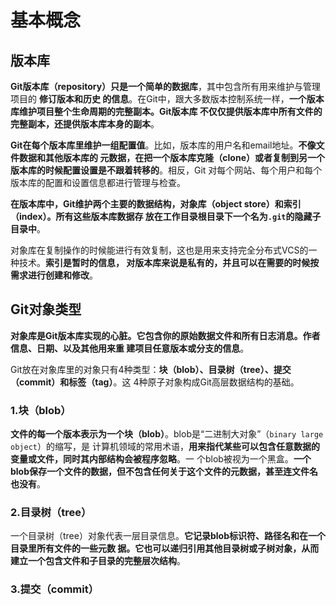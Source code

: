 基本概念
===================================================================================
## 版本库
**Git版本库（repository）只是一个简单的数据库**，其中包含所有用来维护与管理项目的 **修订版本和历史
的信息**。在Git中，跟大多数版本控制系统一样，**一个版本库维护项目整个生命周期的完整副本。Git版本库
不仅仅提供版本库中所有文件的完整副本，还提供版本库本身的副本**。

**Git在每个版本库里维护一组配置值**。比如，版本库的用户名和email地址。**不像文件数据和其他版本库的
元数据，在把一个版本库克隆（clone）或者复制到另一个版本库的时候配置设置是不跟着转移的**。相反，Git
对每个网站、每个用户和每个版本库的配置和设置信息都进行管理与检查。

**在版本库中，Git维护两个主要的数据结构，对象库（object store）和索引（index）。所有这些版本库数据存
放在工作目录根目录下一个名为`.git`的隐藏子目录中**。

对象库在复制操作的时候能进行有效复制，这也是用来支持完全分布式VCS的一种技术。**索引是暂时的信息，
对版本库来说是私有的，并且可以在需要的时候按需求进行创建和修改**。

## Git对象类型
**对象库是Git版本库实现的心脏。它包含你的原始数据文件和所有日志消息。作者信息、日期、以及其他用来重
建项目任意版本或分支的信息**。

Git放在对象库里的对象只有4种类型：**块（blob）、目录树（tree）、提交（commit）和标签（tag）**。这
4种原子对象构成Git高层数据结构的基础。

### 1.块（blob）
**文件的每一个版本表示为一个块（blob）**。blob是“二进制大对象”（`binary large object`）的缩写，是
计算机领域的常用术语，**用来指代某些可以包含任意数据的变量或文件，同时其内部结构会被程序忽略**。一
个blob被视为一个黑盒。**一个blob保存一个文件的数据，但不包含任何关于这个文件的元数据，甚至连文件名
也没有**。

### 2.目录树（tree）
一个目录树（tree）对象代表一层目录信息。**它记录blob标识符、路径名和在一个目录里所有文件的一些元数
据。它也可以递归引用其他目录树或子树对象，从而建立一个包含文件和子目录的完整层次结构**。

### 3.提交（commit）








